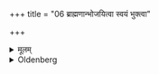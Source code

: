 +++
title = "06 ब्राह्मणान्भोजयित्वा स्वयं भुक्त्वा"

+++

<details><summary>मूलम्</summary>

ब्राह्मणान्भोजयित्वा स्वयं भुक्त्वा जातुषान्मणीन्सर्वौषधिमिश्रानाबध्नीरन्स्वस्त्ययनार्थम् ६
</details>

<details><summary>Oldenberg</summary>

6. After he has entertained the Brāhmaṇas with food and has eaten himself, (the sacrificer and his family) should tie (to their arms, necks, &c.) amulets made of lac together with all sorts of herbs, for the sake of prosperity.
</details>

